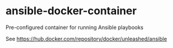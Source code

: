 # ansible-docker-container
Pre-configured container for running Ansible playbooks

See https://hub.docker.com/repository/docker/unleashed/ansible
